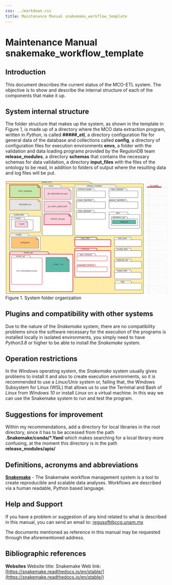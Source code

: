 ```yaml
---
css: ../markdown.css
title: Maintenance Manual snakemake_workflow_template
---
```


# Maintenance Manual snakemake_workflow_template

## Introduction

This document describes the current status of the MCO-ETL system. The objective is to show and describe the internal structure of each of the components that make it up.

## System internal structure

The folder structure that makes up the system, as shown in the template in Figure 1, is made up of a directory where the MCO data extraction program, written in _Python_, is called **#####\_etl**, a directory configuration file for general data of the database and collections called **config**, a directory of configuration files for execution environments **envs**, a folder with the validation and data loading programs provided by the RegulonDB team **release_modules**, a directory **schemas** that contains the necessary schemas for data validation, a directory **input_files** with the files of the ontology to be read, in addition to folders of output where the resulting data and log files will be put.

![](../diagrams/etl-directory-structure.png)
Figure 1. System folder organization

## Plugins and compatibility with other systems

Due to the nature of the _Snakemake_ system, there are no compatibility problems since the software necessary for the execution of the programs is installed locally in isolated environments, you simply need to have _Python3.8_ or higher to be able to install the _Snakemake_ system.

## Operation restrictions

In the _Windows_ operating system, the _Snakemake_ system usually gives problems to install it and also to create execution environments, so it is recommended to use a _Linux/Unix_ system or, failing that, the Windows Subsystem for Linux (WSL) that allows us to use the Terminal and Bash of _Linux_ from _Windows 10_ or install _Linux_ on a virtual machine. In this way we can use the Snakemake system to run and test the program.

## Suggestions for improvement

Within my recommendations, add a directory for local libraries in the root directory, since it has to be accessed from the path **.Snakemake/conda/\*.Yaml** which makes searching for a local library more confusing, at the moment this directory is in the path **release_modules/apis/**

## Definitions, acronyms and abbreviations

**[Snakemake](https://snakemake.readthedocs.io/en/stable/)** - The Snakemake workflow management system is a tool to create reproducible and scalable data analyses. Workflows are described via a human readable, Python based language.

## Help and Support

If you have a problem or suggestion of any kind related to what is described in this manual, you can send an email to: [regusoft@ccg.unam.mx](mailto:regusoft@ccg.unam.mx)

The documents mentioned as reference in this manual may be requested through the aforementioned address.

## Bibliographic references

**Websites**
Website title: Snakemake
Web link: [https://snakemake.readthedocs.io/en/stable/](https://snakemake.readthedocs.io/en/stable/)

<!---
HISTORIAL DE REVISIONES

**Fecha:** 26/01/2021
**Versión:** 1.0
**Descripción:** Creación de manual de mantenimiento
**Realizado por: ** Felipe Betancourt Figueroa
**Estado:** Sin revisar

**Fecha:** [dd/mm/aaaa]
**Versión:** [#.#]
**Descripción:** [Indicar los cambios que se realizaron en el documento]
**Realizado por: ** [Nombre de la persona que realice los cambios]
**Estado:**[Revisión <Trabajado,  Verificado>, Estable **<**Vo.Bo, Validado>]
[Repetir esta sección por cada versión que se realice en el documento]
-->
